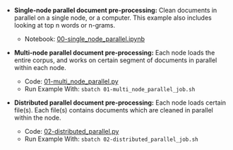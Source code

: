 - **Single-node parallel document pre-processing:** Clean documents in parallel on a single node, or a computer. This example also includes looking at top n words or n-grams.
    - Notebook: [00-single_node_parallel.ipynb](00-single_node_parallel.ipynb)

- **Multi-node parallel document pre-processing:** Each node loads the entire corpus, and works on certain segment of documents in parallel within each node.
    - Code: [01-multi_node_parallel.py](hpc/01-multi_node_parallel.py)
    - Run Example With: ```sbatch 01-multi_node_parallel_job.sh``` 

- **Distributed parallel document pre-processing:** Each node loads certain file(s). Each file(s) contains documents which are cleaned in parallel within the node.
    - Code: [02-distributed_parallel.py](hpc/02-distributed_parallel.py)
    - Run Example With: ```sbatch 02-distributed_parallel_job.sh``` 